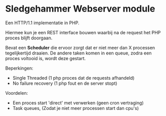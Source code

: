 
# Sledgehammer Webserver module


Een HTTP/1.1 implementatie in PHP.


Hiermee kun je een REST interface bouwen waarbij na de request het PHP proces blijft doorgaan.

Bevat een **Scheduler** die ervoor zorgt dat er niet meer dan X processen tegelijkertijd draaien.
De andere taken komen in een queue, zodra een proces voltooid is, wordt deze gestart.

Beperkingen:

* Single Threaded (1 php proces dat de requests afhandeld)
* No failure recovery (1 php fout en de server stopt)

Voordelen:

* Een proces start 'direct' met verwerken (geen cron vertraging)
* Task queues, (Zodat je niet meer processen start dan cpu's)
